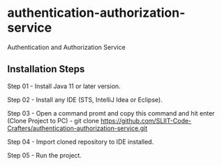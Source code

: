 # authentication-authorization-service
Authentication and Authorization Service

## Installation Steps

Step 01 - Install Java 11 or later version.

Step 02 - Install any IDE (STS, IntelliJ Idea or Eclipse).

Step 03 - Open a command promt and copy this command and hit enter (Clone Project to PC) - git clone https://github.com/SLIIT-Code-Crafters/authentication-authorization-service.git

Step 04 - Import cloned repository to IDE installed.

Step 05 - Run the project.